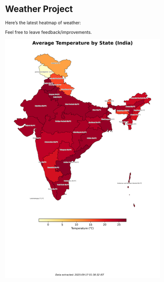 # Weather Project

Here’s the latest heatmap of weather:

Feel free to leave feedback/improvements.

![India Heatmap](docs/assets/india_heatmap.png?v=C9C1E2)
